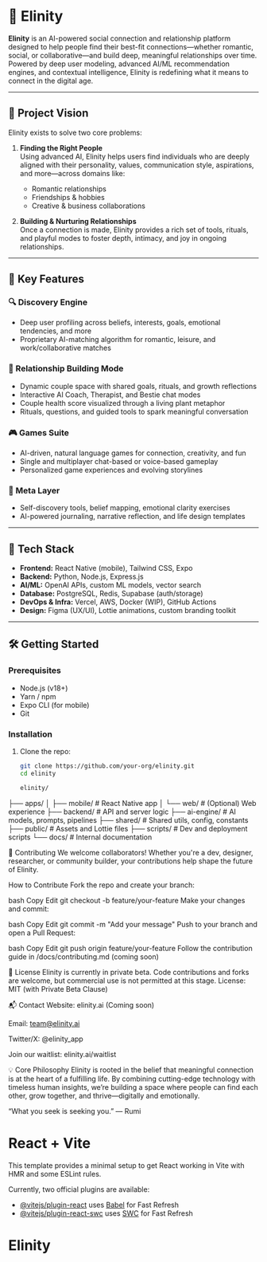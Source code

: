 # 🌱 Elinity

**Elinity** is an AI-powered social connection and relationship platform designed to help people find their best-fit connections—whether romantic, social, or collaborative—and build deep, meaningful relationships over time. Powered by deep user modeling, advanced AI/ML recommendation engines, and contextual intelligence, Elinity is redefining what it means to connect in the digital age.

---

## 🚀 Project Vision

Elinity exists to solve two core problems:

1. **Finding the Right People**  
   Using advanced AI, Elinity helps users find individuals who are deeply aligned with their personality, values, communication style, aspirations, and more—across domains like:
   - Romantic relationships
   - Friendships & hobbies
   - Creative & business collaborations

2. **Building & Nurturing Relationships**  
   Once a connection is made, Elinity provides a rich set of tools, rituals, and playful modes to foster depth, intimacy, and joy in ongoing relationships.

---

## 🌟 Key Features

### 🔍 Discovery Engine
- Deep user profiling across beliefs, interests, goals, emotional tendencies, and more
- Proprietary AI-matching algorithm for romantic, leisure, and work/collaborative matches

### 🌿 Relationship Building Mode
- Dynamic couple space with shared goals, rituals, and growth reflections
- Interactive AI Coach, Therapist, and Bestie chat modes
- Couple health score visualized through a living plant metaphor
- Rituals, questions, and guided tools to spark meaningful conversation

### 🎮 Games Suite 
- AI-driven, natural language games for connection, creativity, and fun
- Single and multiplayer chat-based or voice-based gameplay
- Personalized game experiences and evolving storylines

### 🧠 Meta Layer
- Self-discovery tools, belief mapping, emotional clarity exercises
- AI-powered journaling, narrative reflection, and life design templates

---

## 🧰 Tech Stack

- **Frontend:** React Native (mobile), Tailwind CSS, Expo
- **Backend:** Python, Node.js, Express.js
- **AI/ML:** OpenAI APIs, custom ML models, vector search
- **Database:** PostgreSQL, Redis, Supabase (auth/storage)
- **DevOps & Infra:** Vercel, AWS, Docker (WIP), GitHub Actions
- **Design:** Figma (UX/UI), Lottie animations, custom branding toolkit

---

## 🛠️ Getting Started

### Prerequisites

- Node.js (v18+)
- Yarn / npm
- Expo CLI (for mobile)
- Git

### Installation

1. Clone the repo:
   ```bash
   git clone https://github.com/your-org/elinity.git
   cd elinity

   elinity/
├── apps/
│   ├── mobile/          # React Native app
│   └── web/             # (Optional) Web experience
├── backend/             # API and server logic
├── ai-engine/           # AI models, prompts, pipelines
├── shared/              # Shared utils, config, constants
├── public/              # Assets and Lottie files
├── scripts/             # Dev and deployment scripts
└── docs/                # Internal documentation

🤝 Contributing
We welcome collaborators! Whether you're a dev, designer, researcher, or community builder, your contributions help shape the future of Elinity.

How to Contribute
Fork the repo and create your branch:

bash
Copy
Edit
git checkout -b feature/your-feature
Make your changes and commit:

bash
Copy
Edit
git commit -m "Add your message"
Push to your branch and open a Pull Request:

bash
Copy
Edit
git push origin feature/your-feature
Follow the contribution guide in /docs/contributing.md (coming soon)

📄 License
Elinity is currently in private beta. Code contributions and forks are welcome, but commercial use is not permitted at this stage.
License: MIT (with Private Beta Clause)

📬 Contact
Website: elinity.ai (Coming soon)

Email: team@elinity.ai

Twitter/X: @elinity_app

Join our waitlist: elinity.ai/waitlist

💡 Core Philosophy
Elinity is rooted in the belief that meaningful connection is at the heart of a fulfilling life. By combining cutting-edge technology with timeless human insights, we’re building a space where people can find each other, grow together, and thrive—digitally and emotionally.

“What you seek is seeking you.” — Rumi




# React + Vite

This template provides a minimal setup to get React working in Vite with HMR and some ESLint rules.

Currently, two official plugins are available:

- [@vitejs/plugin-react](https://github.com/vitejs/vite-plugin-react/blob/main/packages/plugin-react/README.md) uses [Babel](https://babeljs.io/) for Fast Refresh
- [@vitejs/plugin-react-swc](https://github.com/vitejs/vite-plugin-react-swc) uses [SWC](https://swc.rs/) for Fast Refresh
# Elinity
